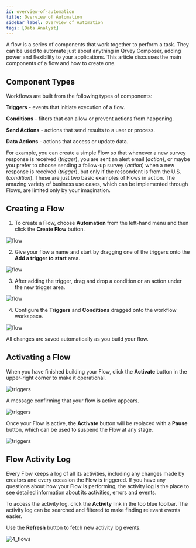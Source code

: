 ```yaml
---
id: overview-of-automation
title: Overview of Automation
sidebar_label: Overview of Automation
tags: [Data Analyst]
---
```


<div style={{textAlign: "justify"}}>

A flow is a series of components that work together to perform a task. They can be used to automate just about anything in Qrvey Composer, adding power and flexibility to your applications. This article discusses the main components of a flow and how to create one.

## Component Types
Workflows are built from the following types of components:

 **Triggers** - events that initiate execution of a flow.

 **Conditions** - filters that can allow or prevent actions from happening.

 **Send Actions** - actions that send results to a user or process.

 **Data Actions** - actions that access or update data.

For example, you can create a simple Flow so that whenever a new survey response is received (*trigger*), you are sent an alert email (*action*), or maybe you prefer to choose sending a follow-up survey (*action*) when a new response is received (*trigger*), but only if the respondent is from the U.S. (*condition*). These are just two basic examples of Flows in action. The amazing variety of business use cases, which can be implemented through Flows, are limited only by your imagination.

## Creating a Flow
1. To create a Flow, choose **Automation** from the left-hand menu and then click the **Create Flow** button.


![flow](https://s3.amazonaws.com/cdn.qrvey.com/documentation_assets/ui-docs/automation/3.4.6.1_flows/flows1.png#thumbnail)

2. Give your flow a name and start by dragging one of the triggers onto the **Add a trigger to start** area. 

![flow](https://s3.amazonaws.com/cdn.qrvey.com/documentation_assets/ui-docs/automation/3.4.6.1_flows/create2.png#thumbnail)

3. After adding the trigger, drag and drop a condition or an action under the new trigger area.


![flow](https://s3.amazonaws.com/cdn.qrvey.com/documentation_assets/ui-docs/automation/3.4.6.1_flows/create3.png#thumbnail) 
 

4. Configure the **Triggers** and **Conditions** dragged onto the workflow workspace.


![flow](https://s3.amazonaws.com/cdn.qrvey.com/documentation_assets/ui-docs/automation/3.4.6.1_flows/create4.png#thumbnail) 

All changes are saved automatically as you build your flow. 

## Activating a Flow

When you have finished building your Flow, click the **Activate** button in the upper-right corner to make it operational. 
 
![triggers](https://s3.amazonaws.com/cdn.qrvey.com/documentation_assets/ui-docs/automation/3.4.6.2_triggers/2_triggers.png#thumbnail-20)

A message confirming that your flow is active appears.

![triggers](https://s3.amazonaws.com/cdn.qrvey.com/documentation_assets/ui-docs/automation/3.4.6.2_triggers/activate.png#thumbnail-40)

Once your Flow is active, the **Activate** button will be replaced with a **Pause** button, which can be used to suspend the Flow at any stage.

![triggers](https://s3.amazonaws.com/cdn.qrvey.com/documentation_assets/ui-docs/automation/3.4.6.2_triggers/pause.png#thumbnail-20)


## Flow Activity Log
Every Flow keeps a log of all its activities, including any changes made by creators and every occasion the Flow is triggered. If you have any questions about how your Flow is performing, the activity log is the place to see detailed information about its activities, errors and events.

To access the activity log, click the **Activity** link in the top blue toolbar. The activity log can be searched and filtered to make finding relevant events easier. 

Use the **Refresh** button to fetch new activity log events.

![4_flows](https://s3.amazonaws.com/cdn.qrvey.com/documentation_assets/ui-docs/automation/3.4.6.1_flows/4_flows.png#thumbnail) 

 
</div>